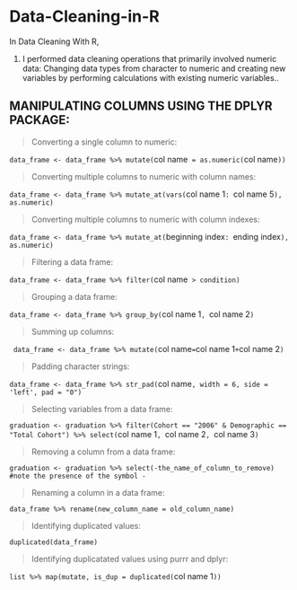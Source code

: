 # Data-Cleaning-in-R

In Data Cleaning With R,
1. I performed data cleaning operations that primarily involved numeric data: Changing data types from character to numeric and creating new variables by performing calculations with existing numeric variables.. 

## MANIPULATING COLUMNS USING THE DPLYR PACKAGE:
> Converting a single column to numeric:

`data_frame <- data_frame %>%
mutate(`col name` = as.numeric(`col name`))`

>Converting multiple columns to numeric with column names:

`data_frame <- data_frame %>%
mutate_at(vars(`col name 1`: `col name 5`), as.numeric)`

> Converting multiple columns to numeric with column indexes:

`data_frame <- data_frame %>%
mutate_at(`beginning index`: `ending index`), as.numeric)`

> Filtering a data frame:

`data_frame <- data_frame %>%
filter(`col name` > condition)`

> Grouping a data frame:

`data_frame <- data_frame %>%
group_by(`col name 1`, `col name 2`)`

> Summing up columns:

` data_frame <- data_frame %>%
mutate(`col name` = `col name 1` + `col name 2`)`

> Padding character strings:

`data_frame <- data_frame %>%
str_pad(`col name`, width = 6, side = 'left', pad = "0")`

> Selecting variables from a data frame:

`graduation <- graduation %>%
filter(Cohort == "2006" & Demographic == "Total Cohort") %>%
select(`col name 1`, `col name 2`, `col name 3`)`

> Removing a column from a data frame:

`graduation <- graduation %>%
select(-the_name_of_column_to_remove) #note the presence of the symbol -`

> Renaming a column in a data frame:

`data_frame %>%
rename(new_column_name = old_column_name)`

> Identifying duplicated values:

`duplicated(data_frame)`

> Identifying duplicatated values using purrr and dplyr:

`list %>%
map(mutate, is_dup = duplicated(`col name 1`))`
